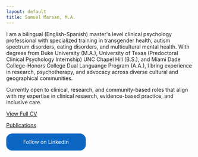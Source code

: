 ```yaml
---
layout: default
title: Samuel Marsan, M.A.
---
```


I am a bilingual (English-Spanish) master's level clinical psychology professional with specialized training in transgender health, autism spectrum disorders, eating disorders, and multicultural mental health. With degrees from Duke University (M.A.), University of Texas (Predoctoral Clinical Psychology Internship) UNC Chapel Hill (B.S.), and Miami Dade College-Honors College Dual Languange Program (A.A.), I bring experience in research, psychotherapy, and advocacy across diverse cultural and geographical communities.

Currently open to clinical, research, and community-based roles that align with my expertise in clinical resaerch, evidence-based practice, and inclusive care.

[View Full CV](/cv/)

[Publications](./publications/publications.md)

<style>
.libutton {
  display: flex;
  flex-direction: column;
  justify-content: center;
  padding: 7px;
  text-align: center;
  outline: none;
  text-decoration: none !important;
  color: #ffffff !important;
  width: 200px;
  height: 32px;
  border-radius: 16px;
  background-color: #0A66C2;
  font-family: "SF Pro Text", Helvetica, sans-serif;
}
</style>

<a class="libutton" href="http://www.linkedin.com/comm/mynetwork/discovery-see-all?usecase=PEOPLE_FOLLOWS&followMember=samuel-marsán-pérez-m-a-87961597" target="_blank">Follow on LinkedIn</a>
